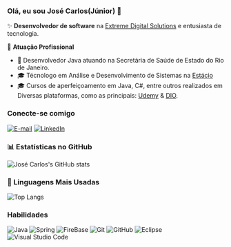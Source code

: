 ### Olá, eu sou José Carlos(Júnior) 👋

✨ **Desenvolvedor de software** na <a href="https://www2.extremedigital.com.br/" target="_blank">Extreme Digital Solutions</a> e entusiasta de tecnologia.

🏢 **Atuação Profissional**
- 🚀 Desenvolvedor Java atuando na Secretária de Saúde de Estado do Rio de Janeiro.
- 🎓 Técnologo em Análise e Desenvolvimento de Sistemas na [Estácio](https://estacio.br/)
- 🎓 Cursos de aperfeiçoamento em Java, C#, entre outros realizados em Diversas plataformas, como as principais: [Udemy](https://www.udemy.com/) & [DIO](https://digitalinnovation.one/).

### Conecte-se comigo

[![E-mail](https://img.shields.io/badge/-Email-000?style=for-the-badge&logo=microsoft-outlook&logoColor=E94D5F)](jnsilva334@gmail.com)
[![LinkedIn](https://img.shields.io/badge/-LinkedIn-000?style=for-the-badge&logo=linkedin&logoColor=30A3DC)](https://www.linkedin.com/in/jcjuniordesenv/)

### 📊 Estatísticas no GitHub

![José Carlos's GitHub stats](https://github-readme-stats.vercel.app/api?username=juniordeniviam&cache_seconds=600&include_all_commits=true&show_icons=true&theme=dracula)


### 🚀 Linguagens Mais Usadas

![Top Langs](https://github-readme-stats.vercel.app/api/top-langs/?username=juniordeniviam&layout=compact)

### Habilidades

![Java](https://img.shields.io/badge/java-%23ED8B00.svg?style=for-the-badge&logo=openjdk&logoColor=white)
![Spring](https://img.shields.io/badge/spring-%236DB33F.svg?style=for-the-badge&logo=spring&logoColor=white)
![FireBase](https://img.shields.io/badge/firebase-000?style=for-the-badge&logo=firebase&logoColor=yellow)
![Git](https://img.shields.io/badge/git-%23F05033.svg?style=for-the-badge&logo=git&logoColor=white)
![GitHub](https://img.shields.io/badge/github-%23121011.svg?style=for-the-badge&logo=github&logoColor=white)
![Eclipse](https://img.shields.io/badge/Eclipse-FE7A16.svg?style=for-the-badge&logo=Eclipse&logoColor=white)
![Visual Studio Code](https://img.shields.io/badge/Visual%20Studio%20Code-0078d7.svg?style=for-the-badge&logo=visual-studio-code&logoColor=white)
